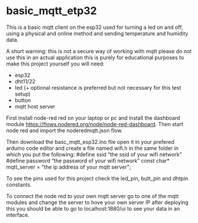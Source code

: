 # basic_mqtt_etp32

This is a basic mqtt client on the esp32 used for turning a led on and off, using a physical and online method and sending temperature and humidity data. 

A short warning: this is not a secure way of working with mqtt please do not use this in an actual application this is purely for educational purposes
to make this project yourself you will need:
- esp32
- dht11/22
- led (+ optional resistance is preferred but not necessary for this test setup)
- button
- mqtt host server 

First install node-red red on your laptop or pc and install the dashboard module https://flows.nodered.org/node/node-red-dashboard.
Then start node red and import the noderedmqtt.json flow. 

Then download the basc_mqtt_esp32.ino file open it in your prefered arduino code editor and create a file named wifi.h in the same folder in which you put the following: 
#define ssid “the ssid of your wifi network”
#define password “the password of your wifi network”
const char* mqtt_server = "the ip address of your mqtt server";

To see the pins used for this project check the led_pin, butt_pin and dhtpin constants.

To connect the node red to your own mqtt server go to one of the mqtt modules and change the server to hove your own server IP after deploying this you should be able to go to localhost:1880/ui to see your data in an interface.
